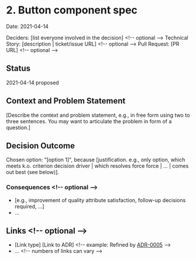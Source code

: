 # 2. Button component spec

Date: 2021-04-14

Deciders: [list everyone involved in the decision] &lt;!-- optional --&gt;
Technical Story: [description | ticket/issue URL] &lt;!-- optional --&gt;
Pull Request: [PR URL] &lt;!-- optional --&gt;

## Status

2021-04-14 proposed

## Context and Problem Statement

[Describe the context and problem statement, e.g., in free form using two to three sentences. You may want to articulate the problem in form of a question.]

## Decision Outcome

Chosen option: &quot;[option 1]&quot;, because [justification. e.g., only option, which meets k.o. criterion decision driver | which resolves force force | … | comes out best (see below)].

### Consequences &lt;!-- optional --&gt;

* [e.g., improvement of quality attribute satisfaction, follow-up decisions required, …]
* …

## Links &lt;!-- optional --&gt;

* [Link type] [Link to ADR] &lt;!-- example: Refined by <a href="0005-example.md">ADR-0005</a> --&gt;
* … &lt;!-- numbers of links can vary --&gt;
